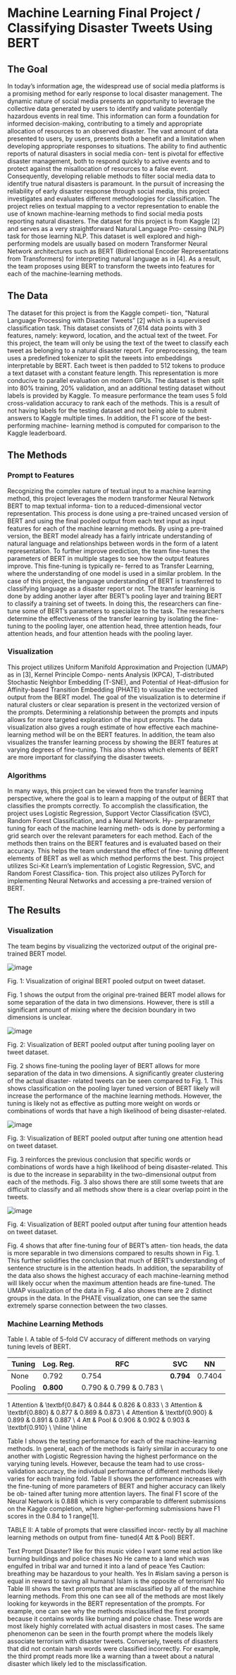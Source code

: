 # Machine Learning Final Project / Classifying Disaster Tweets Using BERT

## The Goal

In today’s information age, the widespread use of social
media platforms is a promising method for early response
to local disaster management. The dynamic nature of social
media presents an opportunity to leverage the collective
data generated by users to identify and validate potentially
hazardous events in real time. This information can form
a foundation for informed decision-making, contributing
to a timely and appropriate allocation of resources to an
observed disaster.
The vast amount of data presented to users, by users,
presents both a benefit and a limitation when developing
appropriate responses to situations. The ability to find
authentic reports of natural disasters in social media con-
tent is pivotal for effective disaster management, both to
respond quickly to active events and to protect against the
misallocation of resources to a false event. Consequently,
developing reliable methods to filter social media data to
identify true natural disasters is paramount.
In the pursuit of increasing the reliability of early disaster
response through social media, this project investigates and
evaluates different methodologies for classification. The
project relies on textual mapping to a vector representation
to enable the use of known machine-learning methods to
find social media posts reporting natural disasters.
The dataset for this project is from Kaggle [2] and
serves as a very straightforward Natural Language Pro-
cessing (NLP) task for those learning NLP. This dataset
is well explored and high-performing models are usually
based on modern Transformer Neural Network architectures
such as BERT (Bidirectional Encoder Representations from
Transformers) for interpreting natural language as in [4].
As a result, the team proposes using BERT to transform
the tweets into features for each of the machine-learning
methods.

## The Data

The dataset for this project is from the Kaggle competi-
tion, ”Natural Language Processing with Disaster Tweets”
[2] which is a supervised classification task. This dataset
consists of 7,614 data points with 3 features, namely:
keyword, location, and the actual text of the tweet. For this
project, the team will only be using the text of the tweet to
classify each tweet as belonging to a natural disaster report.
For preprocessing, the team uses a predefined tokenizer
to split the tweets into embeddings interpretable by BERT.
Each tweet is then padded to 512 tokens to produce a text
dataset with a constant feature length. This representation
is more conducive to parallel evaluation on modern GPUs.
The dataset is then split into 80% training, 20% validation,
and an additional testing dataset without labels is provided
by Kaggle. To measure performance the team uses 5 fold
cross-validation accuracy to rank each of the methods. This
is a result of not having labels for the testing dataset and
not being able to submit answers to Kaggle multiple times.
In addition, the F1 score of the best-performing machine-
learning method is computed for comparison to the Kaggle
leaderboard.

## The Methods

### Prompt to Features
Recognizing the complex nature of textual input to a
machine learning method, this project leverages the modern
transformer Neural Network BERT to map textual informa-
tion to a reduced-dimensional vector representation. This
process is done using a pre-trained uncased version of
BERT and using the final pooled output from each text input
as input features for each of the machine learning methods.
By using a pre-trained version, the BERT model already
has a fairly intricate understanding of natural language
and relationships between words in the form of a latent
representation.
To further improve prediction, the team fine-tunes the
parameters of BERT in multiple stages to see how the
output features improve. This fine-tuning is typically re-
ferred to as Transfer Learning, where the understanding
of one model is used in a similar problem. In the case
of this project, the language understanding of BERT is
transferred to classifying language as a disaster report or
not. The transfer learning is done by adding another layer
after BERT’s pooling layer and training BERT to classify a
training set of tweets. In doing this, the researchers can fine-
tune some of BERT’s parameters to specialize to the task.
The researchers determine the effectiveness of the transfer
learning by isolating the fine-tuning to the pooling layer,
one attention head, three attention heads, four attention
heads, and four attention heads with the pooling layer.

### Visualization
This project utilizes Uniform Manifold Approximation
and Projection (UMAP) as in [3], Kernel Principle Compo-
nents Analysis (KPCA), T-distributed Stochastic Neighbor
Embedding (T-SNE), and Potential of Heat-diffusion for
Affinity-based Transition Embedding (PHATE) to visualize
the vectorized output from the BERT model. The goal
of the visualization is to determine if natural clusters or
clear separation is present in the vectorized version of the
prompts. Determining a relationship between the prompts
and inputs allows for more targeted exploration of the input
prompts. The data visualization also gives a rough estimate
of how effective each machine-learning method will be on
the BERT features. In addition, the team also visualizes the
transfer learning process by showing the BERT features
at varying degrees of fine-tuning. This also shows which
elements of BERT are more important for classifying the
disaster tweets.

### Algorithms
In many ways, this project can be viewed from the
transfer learning perspective, where the goal is to learn a
mapping of the output of BERT that classifies the prompts
correctly. To accomplish the classification, the project uses
Logistic Regression, Support Vector Classification (SVC),
Random Forest Classification, and a Neural Network. Hy-
perparameter tuning for each of the machine learning meth-
ods is done by performing a grid search over the relevant
parameters for each method. Each of the methods then
trains on the BERT features and is evaluated based on their
accuracy. This helps the team understand the effect of fine-
tuning different elements of BERT as well as which method
performs the best.
This project utilizes Sci-Kit Learn’s implementation of
Logistic Regression, SVC, and Random Forest Classifica-
tion. This project also utilizes PyTorch for implementing
Neural Networks and accessing a pre-trained version of
BERT.

## The Results

### Visualization

The team begins by visualizing the vectorized output of
the original pre-trained BERT model.

![image](./figures/untuned/Visualization_grid.png)

Fig. 1: Visualization of original BERT pooled output on
tweet dataset.

Fig. 1 shows the output from the original pre-trained
BERT model allows for some separation of the data in two
dimensions. However, there is still a significant amount of
mixing where the decision boundary in two dimensions is
unclear.

![image](./figures/tuned_pool/Visualization_grid.png)

Fig. 2: Visualization of BERT pooled output after tuning
pooling layer on tweet dataset.

Fig. 2 shows fine-tuning the pooling layer of BERT
allows for more separation of the data in two dimensions.
A significantly greater clustering of the actual disaster-
related tweets can be seen compared to Fig. 1. This shows
classification on the pooling layer tuned version of BERT
likely will increase the performance of the machine learning
methods. However, the tuning is likely not as effective as
putting more weight on words or combinations of words
that have a high likelihood of being disaster-related.

![image](./figures/tuned_encoder1/Visualization_grid.png)

Fig. 3: Visualization of BERT pooled output after tuning
one attention head on tweet dataset.



Fig. 3 reinforces the previous conclusion that specific
words or combinations of words have a high likelihood
of being disaster-related. This is due to the increase in
separability in the two-dimensional output from each of the
methods. Fig. 3 also shows there are still some tweets that
are difficult to classify and all methods show there is a clear
overlap point in the tweets.


![image](./figures/tuned_encoder4/Visualization_grid.png)

Fig. 4: Visualization of BERT pooled output after tuning
four attention heads on tweet dataset.

Fig. 4 shows that after fine-tuning four of BERT’s atten-
tion heads, the data is more separable in two dimensions
compared to results shown in Fig. 1. This further solidifies
the conclusion that much of BERT’s understanding of
sentence structure is in the attention heads. In addition, the
separability of the data also shows the highest accuracy
of each machine-learning method will likely occur when
the maximum attention heads are fine-tuned. The UMAP
visualization of the data in Fig. 4 also shows there are 2
distinct groups in the data. In the PHATE visualization, one
can see the same extremely sparse connection between the
two classes.

### Machine Learning Methods

Table I. A table of 5-fold CV accuracy of different methods on varying tuning levels of BERT.

|Tuning | Log. Reg. | RFC | SVC | NN |
|-------|-----------|-----|-----|----|
| None | 0.792 | 0.754 | **0.794** | 0.7404 |
Pooling | **0.800** | 0.790 & 0.799 & 0.783 \\
1 Attention & \textbf{0.847} & 0.844 & 0.826 & 0.833 \\
3 Attention & \textbf{0.880} & 0.877 & 0.869 & 0.873 \\
4 Attention & \textbf{0.900} & 0.899 & 0.891 & 0.887 \\
4 Att \& Pool & 0.906 & 0.902 & 0.903 & \textbf{0.910} \\ \hline \hline

Table I shows the testing performance for each of the
machine-learning methods. In general, each of the methods
is fairly similar in accuracy to one another with Logistic
Regression having the highest performance on the varying
tuning levels. However, because the team had to use cross-
validation accuracy, the individual performance of different
methods likely varies for each training fold. Table II shows
the performance increases with the fine-tuning of more
parameters of BERT and higher accuracy can likely be ob-
tained after tuning more attention layers. The final F1 score
of the Neural Network is 0.888 which is very comparable
to different submissions on the Kaggle completion, where
higher-performing submissions have F1 scores in the 0.84
to 1 range[1].

TABLE II: A table of prompts that were classified incor-
rectly by all machine learning methods on output from fine-
tuned(4 Att & Pool) BERT.

Text Prompt Disaster?
like for this music video I want some real action like
burning buildings and police chases
No
He came to a land which was engulfed in tribal war
and turned it into a land of peace
Yes
Caution: breathing may be hazardous to your health. Yes
In #islam saving a person is equal in reward to saving
all humans! Islam is the opposite of terrorism!
No
Table III shows the text prompts that are misclassified
by all of the machine learning methods. From this one
can see all of the methods are most likely looking for
keywords in the BERT representation of the prompts. For
example, one can see why the methods misclassified the
first prompt because it contains words like burning and
police chase. These words are most likely highly correlated
with actual disasters in most cases. The same phenomenon
can be seen in the fourth prompt where the models likely
associate terrorism with disaster tweets. Conversely, tweets
of disasters that did not contain harsh words were classified
incorrectly. For example, the third prompt reads more like
a warning than a tweet about a natural disaster which likely
led to the misclassification.

